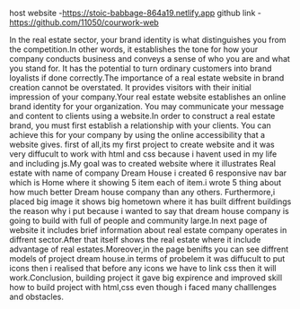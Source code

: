 host website -https://stoic-babbage-864a19.netlify.app
github link - https://github.com/11050/courwork-web

In the real estate sector, your brand identity is what distinguishes you from the competition.In other words, it establishes the tone for how your company conducts business and conveys a sense of who you are and what you stand for. It has the potential to turn ordinary customers into brand loyalists if done correctly.The importance of a real estate website in brand creation cannot be overstated. It provides visitors with their initial impression of your company.Your real estate website establishes an online brand identity for your organization. You may communicate your message and content to clients using a website.In order to construct a real estate brand, you must first establish a relationship with your clients. You can achieve this for your company by using the online accessibility that a website gives.
first of all,its my first project to create website and it was very diffucult to work with html and css because i havent used in my life and including js.My goal was to created website where it illustrates Real estate with name of company Dream House i created 6 responsive nav bar which is Home where it showing 5 item each of item.i wrote 5 thing about how much better Dream house company than any others.
Furthermore,i placed big image it shows big hometown where it has built diffrent buildings the reason why i put because i wanted to say that dream house company is going to build with full of people and community large.In next page of website it includes brief information about real estate company operates in diffrent sector.After that itself shows the real estate where it include advantage of real estates.Moreover,in the page benifts you can see diffrent models of project dream house.in terms of probelem it was diffucult to put icons then i realised that before any icons we have to link css then it will work.Conclusion, building project it gave big expirence and improved skill how to build project with html,css even though i faced many challlenges and obstacles.
